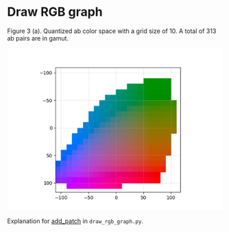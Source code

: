 # Draw RGB graph

Figure 3 (a). Quantized ab color space with a grid size of 10. A total of 313 ab pairs are in gamut. 

<img src="rgb_graph.png" alt="rgb_graph.png"/>

Explanation for [add_patch](https://matplotlib.org/stable/api/_as_gen/matplotlib.patches.Rectangle.html) in ```draw_rgb_graph.py```.
